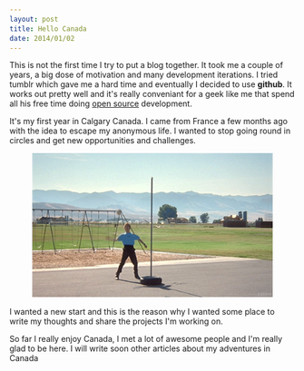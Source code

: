 ```yaml
---
layout: post
title: Hello Canada
date: 2014/01/02
---
```


This is not the first time I try to put a blog together. It took me a couple of years, a big dose of motivation and many development iterations. I tried tumblr which gave me a hard time and eventually I decided to use **github**. It works out pretty well and it's really conveniant for a geek like me that spend all his free time doing [open source](http://github.com/bredele) development.

It's my first year in Calgary Canada. I came from France a few months ago with the idea to escape my anonymous life. I wanted to stop going round in circles and get new opportunities and challenges. 

<figure class="center">
  <img src="/images/francelife.gif" alt="going round in circles" />
</figure>

I wanted a new start and this is the reason why I wanted some place to write my thoughts and share the projects I'm working on.<!--  I remember my first employer here who said that a foreigner should never speak out in public, well that's kind of my goal and writing this blog is a good start. -->


So far I really enjoy Canada, I met a lot of awesome people and I'm really glad to be here. I will write soon other articles about my adventures in Canada


